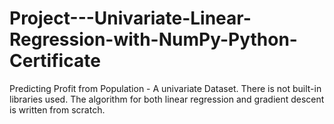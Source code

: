 # Project---Univariate-Linear-Regression-with-NumPy-Python-Certificate
Predicting Profit from Population - A univariate Dataset. There is not built-in libraries used. The algorithm for both linear regression and gradient descent is written from scratch.
